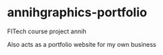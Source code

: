 # annihgraphics-portfolio

FITech course project annih

Also acts as a portfolio website for my own business
